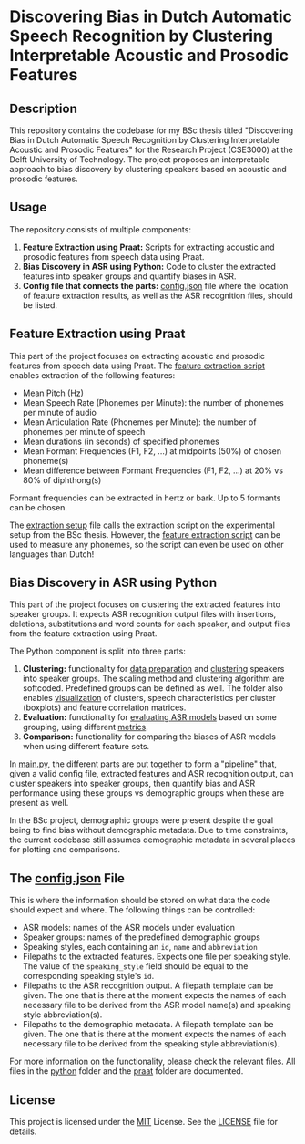 # Discovering Bias in Dutch Automatic Speech Recognition by Clustering Interpretable Acoustic and Prosodic Features

## Description

This repository contains the codebase for my BSc thesis titled "Discovering Bias in Dutch Automatic Speech Recognition by Clustering Interpretable Acoustic and Prosodic Features" for the Research Project (CSE3000) at the Delft University of Technology. The project proposes an interpretable approach to bias discovery by clustering speakers based on acoustic and prosodic features.

## Usage
The repository consists of multiple components:
1. **Feature Extraction using Praat:** Scripts for extracting acoustic and prosodic features from speech data using Praat.
2. **Bias Discovery in ASR using Python:** Code to cluster the extracted features into speaker groups and quantify biases in ASR.
3. **Config file that connects the parts:** [config.json](python\config\config.json) file where the location of feature extraction results, as well as the ASR recognition files, should be listed.

## Feature Extraction using Praat

This part of the project focuses on extracting acoustic and prosodic features from speech data using Praat. The [feature extraction script](praat\feature_extraction.praat) enables extraction of the following features:
- Mean Pitch (Hz)
- Mean Speech Rate (Phonemes per Minute): the number of phonemes per minute of audio
- Mean Articulation Rate (Phonemes per Minute): the number of phonemes per minute of speech
- Mean durations (in seconds) of specified phonemes	
- Mean Formant Frequencies (F1, F2, ...) at midpoints (50%) of chosen phoneme(s)
- Mean difference between Formant Frequencies (F1, F2, ...) at 20% vs 80% of diphthong(s)

Formant frequencies can be extracted in hertz or bark. Up to 5 formants can be chosen.

The [extraction setup](praat\extraction_setup.praat) file calls the extraction script on the experimental setup from the BSc thesis. However, the [feature extraction script](praat\feature_extraction.praat) can be used to measure any phonemes, so the script can even be used on other languages than Dutch!

## Bias Discovery in ASR using Python
This part of the project focuses on clustering the extracted features into speaker groups. It expects ASR recognition output files with insertions, deletions, substitutions and word counts for each speaker, and output files from the feature extraction using Praat.

The Python component is split into three parts:
1. **Clustering:** functionality for [data preparation](python\clustering\data_prep.py) and [clustering](python\clustering\grouping.py) speakers into speaker groups. The scaling method and clustering algorithm are softcoded. Predefined groups can be defined as well. The folder also enables [visualization](python\clustering\visualization.py) of clusters, speech characteristics per cluster (boxplots) and feature correlation matrices. 
2. **Evaluation:** functionality for [evaluating ASR models](python\evaluation\grouping_performance.py) based on some grouping, using different [metrics](python\evaluation\metrics.py). 
3. **Comparison:** functionality for comparing the biases of ASR models when using different feature sets.

In [main.py](main.py), the different parts are put together to form a "pipeline" that, given a valid config file, extracted features and ASR recognition output, can cluster speakers into speaker groups, then quantify bias and ASR performance using these groups vs demographic groups when these are present as well. 

In the BSc project, demographic groups were present despite the goal being to find bias without demographic metadata. Due to time constraints, the current codebase still assumes demographic metadata in several places for plotting and comparisons. 

## The [config.json](python\config\config.json) File
This is where the information should be stored on what data the code should expect and where. The following things can be controlled:
- ASR models: names of the ASR models under evaluation
- Speaker groups: names of the predefined demographic groups 
- Speaking styles, each containing an `id`, `name` and `abbreviation`
- Filepaths to the extracted features. Expects one file per speaking style. The value of the `speaking_style` field should be equal to the corresponding speaking style's `id`.
- Filepaths to the ASR recognition output. A filepath template can be given. The one that is there at the moment expects the names of each necessary file to be derived from the ASR model name(s) and speaking style abbreviation(s).
- Filepaths to the demographic metadata. A filepath template can be given. The one that is there at the moment expects the names of each necessary file to be derived from the speaking style abbreviation(s).

For more information on the functionality, please check the relevant files. All files in the [python](python) folder and the [praat](praat) folder are documented.

## License

This project is licensed under the [MIT](https://choosealicense.com/licenses/mit/)
 License. See the [LICENSE](LICENSE) file for details.